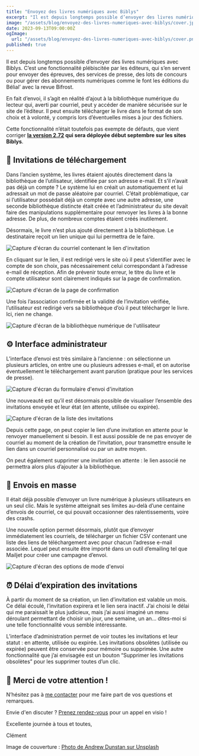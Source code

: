 ```yaml
---
title: "Envoyez des livres numériques avec Biblys"
excerpt: "Il est depuis longtemps possible d’envoyer des livres numériques avec Biblys. Cette fonctionnalité n’était toutefois pas exempte de défauts, que vient corriger la version 2.72 déployée début septembre sur les sites Biblys."
image: "/assets/blog/envoyez-des-livres-numeriques-avec-biblys/cover.jpg"
date: 2023-09-13T09:00:00Z
ogImage:
  url: "/assets/blog/envoyez-des-livres-numeriques-avec-biblys/cover.png"
published: true
---
```


Il est depuis longtemps possible d’envoyer des livres numériques avec Biblys. C’est une fonctionnalité plébiscitée par les éditeurs, qui s’en servent pour envoyer des épreuves, des services de presse, des lots de concours ou pour gérer des abonnements numériques comme le font les éditions du Bélial’ avec la revue Bifrost.

En fait d’envoi, il s’agit en réalité d’ajout à la bibliothèque numérique du lecteur qui, averti par courriel, peut y accéder de manière sécurisée sur le site de l’éditeur. Il peut ensuite télécharger le livre dans le format de son choix et à volonté, y compris lors d’éventuelles mises à jour des fichiers.

Cette fonctionnalité n’était toutefois pas exempte de défauts, que vient corriger **[la version 2.72](/posts/biblys-2.72) qui sera déployée début septembre sur les sites Biblys**.

## 💌 Invitations de téléchargement

Dans l’ancien système, les livres étaient ajoutés directement dans la bibliothèque de l’utilisateur, identifiée par son adresse e-mail. Et s’il n’avait pas déjà un compte ? Le système lui en créait un automatiquement et lui adressait un mot de passe aléatoire par courriel. C’était problématique, car si l’utilisateur possédait déjà un compte avec une autre adresse, une seconde bibliothèque distincte était créée et l’administrateur du site devait faire des manipulations supplémentaire pour renvoyer les livres à la bonne adresse. De plus, de nombreux comptes étaient créés inutilement.

Désormais, le livre n’est plus ajouté directement à la bibliothèque. Le destinataire reçoit un lien unique qui lui permettra de le faire.

![Capture d'écran du courriel contenant le lien d'invitation](/assets/blog/envoyez-des-livres-numeriques-avec-biblys/courriel-d-invitation.png)

En cliquant sur le lien, il est redirigé vers le site où il peut s’identifier avec le compte de son choix, pas nécessairement celui correspondant à l’adresse e-mail de réception. Afin de prévenir toute erreur, le titre du livre et le compte utilisateur sont clairement indiqués sur la page de confirmation.

![Capture d'écran de la page de confirmation](/assets/blog/envoyez-des-livres-numeriques-avec-biblys/page-de-confirmation.png)

Une fois l’association confirmée et la validité de l’invitation vérifiée, l’utilisateur est redirigé vers sa bibliothèque d’où il peut télécharger le livre. Ici, rien ne change.

![Capture d'écran de la bibliothèque numérique de l'utilisateur](/assets/blog/envoyez-des-livres-numeriques-avec-biblys/bibliotheque-numerique.png)

## ⚙️ Interface administrateur

L’interface d’envoi est très similaire à l’ancienne : on sélectionne un plusieurs articles, on entre une ou plusieurs adresses e-mail, et on autorise éventuellement le téléchargement avant parution (pratique pour les services de presse).

![Capture d'écran du formulaire d'envoi d'invitation](/assets/blog/envoyez-des-livres-numeriques-avec-biblys/formulaire-d-envoi-d-invitation.png)

Une nouveauté est qu’il est désormais possible de visualiser l’ensemble des invitations envoyée et leur état (en attente, utilisée ou expirée).

![Capture d'écran de la liste des invitations](/assets/blog/envoyez-des-livres-numeriques-avec-biblys/liste-d-invitations.png)

Depuis cette page, on peut copier le lien d’une invitation en attente pour le renvoyer manuellement si besoin. Il est aussi possible de ne pas envoyer de courriel au moment de la création de l’invitation, pour transmettre ensuite le lien dans un courriel personnalisé ou par un autre moyen.

On peut également supprimer une invitation en attente : le lien associé ne permettra alors plus d’ajouter à la bibliothèque.

## 🚚 Envois en masse

Il était déjà possible d’envoyer un livre numérique à plusieurs utilisateurs en un seul clic. Mais le système atteignait ses limites au-delà d’une centaine d’envois de courriel, ce qui pouvait occasionner des ralentissements, voire des crashs.

Une nouvelle option permet désormais, plutôt que d’envoyer immédiatement les courriels, de télécharger un fichier CSV contenant une liste des liens de téléchargement avec pour chacun l’adresse e-mail associée. Lequel peut ensuite être importé dans un outil d’emailing tel que Mailjet pour créer une campagne d’envoi.

![Capture d'écran des options de mode d'envoi](/assets/blog/envoyez-des-livres-numeriques-avec-biblys/options-de-mode-d-envoi.png)

## ⏰ Délai d’expiration des invitations

À partir du moment de sa création, un lien d’invitation est valable un mois. Ce délai écoulé, l’invitation expirera et le lien sera inactif. J’ai choisi le délai qui me paraissait le plus judicieux, mais j’ai aussi imaginé un menu déroulant permettant de choisir un jour, une semaine, un an… dites-moi si une telle fonctionnalité vous semble intéressante.

L’interface d’administration permet de voir toutes les invitations et leur statut : en attente, utilisée ou expirée. Les invitations obsolètes (utilisée ou expirée) peuvent être conservée pour mémoire ou supprimée. Une autre fonctionnalité que j’ai envisagée est un bouton “Supprimer les invitations obsolètes” pour les supprimer toutes d’un clic.

## 🙇 Merci de votre attention !

N’hésitez pas à [me contacter](https://www.biblys.fr/contact/) pour me faire part de vos questions et remarques.

Envie d'en discuter ? [Prenez rendez-vous](https://cal.com/clemlatz/rdv) pour un appel en visio !

Excellente journée à tous et toutes,

Clément

Image de couverture :
[Photo de Andrew Dunstan sur Unsplash](https://unsplash.com/fr/photos/qdUDnCjo7e0?utm_source=unsplash&utm_medium=referral&utm_content=creditCopyText)
